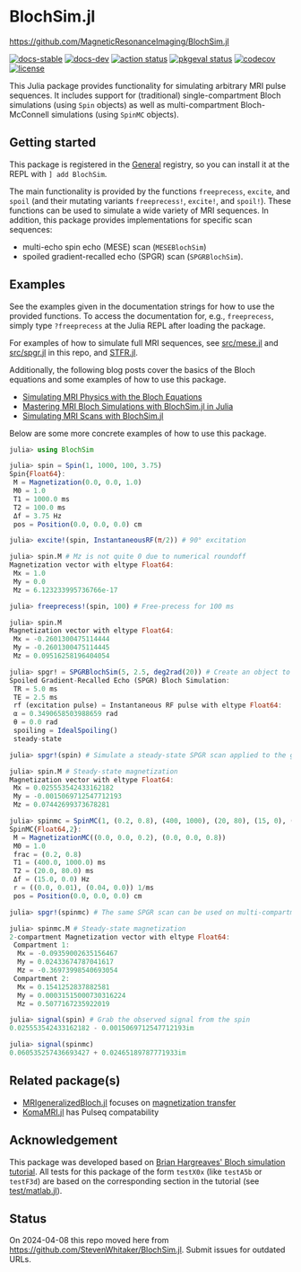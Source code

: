 # BlochSim.jl

https://github.com/MagneticResonanceImaging/BlochSim.jl

[![docs-stable][docs-stable-img]][docs-stable-url]
[![docs-dev][docs-dev-img]][docs-dev-url]
[![action status][action-img]][action-url]
[![pkgeval status][pkgeval-img]][pkgeval-url]
[![codecov][codecov-img]][codecov-url]
[![license][license-img]][license-url]

This Julia package provides functionality
for simulating arbitrary MRI pulse sequences.
It includes support for (traditional) single-compartment Bloch simulations
(using `Spin` objects) as well as multi-compartment Bloch-McConnell simulations
(using `SpinMC` objects).

## Getting started
This package is registered in the
[General](https://github.com/JuliaRegistries/General) registry, so you can
install it at the REPL with `] add BlochSim`.

The main functionality is provided by the functions
`freeprecess`, `excite`, and `spoil`
(and their mutating variants `freeprecess!`, `excite!`, and `spoil!`).
These functions can be used to simulate a wide variety of MRI sequences.
In addition, this package provides implementations
for specific scan sequences:

- multi-echo spin echo (MESE) scan (`MESEBlochSim`)
- spoiled gradient-recalled echo (SPGR) scan (`SPGRBlochSim`).

## Examples
See the examples given in the documentation strings for how to use the provided
functions. To access the documentation for, e.g., `freeprecess`, simply type
`?freeprecess` at the Julia REPL after loading the package.

For examples of how to simulate full MRI sequences, see
[src/mese.jl](src/mese.jl) and [src/spgr.jl](src/spgr.jl) in this repo,
and [STFR.jl](https://github.com/StevenWhitaker/STFR.jl).

Additionally,
the following blog posts
cover the basics of the Bloch equations
and some examples of how to use this package.
- [Simulating MRI Physics with the Bloch Equations](https://blog.glcs.io/simulating-mri-physics-with-the-bloch-equations)
- [Mastering MRI Bloch Simulations with BlochSim.jl in Julia](https://blog.glcs.io/mastering-mri-bloch-simulations-with-blochsimjl-in-julia)
- [Simulating MRI Scans with BlochSim.jl](https://blog.glcs.io/simulating-mri-scans-with-blochsimjl)

Below are some more concrete examples of how to use this package.

```julia
julia> using BlochSim

julia> spin = Spin(1, 1000, 100, 3.75)
Spin{Float64}:
 M = Magnetization(0.0, 0.0, 1.0)
 M0 = 1.0
 T1 = 1000.0 ms
 T2 = 100.0 ms
 Δf = 3.75 Hz
 pos = Position(0.0, 0.0, 0.0) cm

julia> excite!(spin, InstantaneousRF(π/2)) # 90° excitation

julia> spin.M # Mz is not quite 0 due to numerical roundoff
Magnetization vector with eltype Float64:
 Mx = 1.0
 My = 0.0
 Mz = 6.123233995736766e-17

julia> freeprecess!(spin, 100) # Free-precess for 100 ms

julia> spin.M
Magnetization vector with eltype Float64:
 Mx = -0.2601300475114444
 My = -0.2601300475114445
 Mz = 0.09516258196404054

julia> spgr! = SPGRBlochSim(5, 2.5, deg2rad(20)) # Create an object to simulate an SPGR scan
Spoiled Gradient-Recalled Echo (SPGR) Bloch Simulation:
 TR = 5.0 ms
 TE = 2.5 ms
 rf (excitation pulse) = Instantaneous RF pulse with eltype Float64:
 α = 0.3490658503988659 rad
 θ = 0.0 rad
 spoiling = IdealSpoiling()
 steady-state

julia> spgr!(spin) # Simulate a steady-state SPGR scan applied to the given spin

julia> spin.M # Steady-state magnetization
Magnetization vector with eltype Float64:
 Mx = 0.025553542433162182
 My = -0.0015069712547712193
 Mz = 0.07442699373678281

julia> spinmc = SpinMC(1, (0.2, 0.8), (400, 1000), (20, 80), (15, 0), (100, 25))
SpinMC{Float64,2}:
 M = MagnetizationMC((0.0, 0.0, 0.2), (0.0, 0.0, 0.8))
 M0 = 1.0
 frac = (0.2, 0.8)
 T1 = (400.0, 1000.0) ms
 T2 = (20.0, 80.0) ms
 Δf = (15.0, 0.0) Hz
 r = ((0.0, 0.01), (0.04, 0.0)) 1/ms
 pos = Position(0.0, 0.0, 0.0) cm

julia> spgr!(spinmc) # The same SPGR scan can be used on multi-compartment spins

julia> spinmc.M # Steady-state magnetization
2-compartment Magnetization vector with eltype Float64:
 Compartment 1:
  Mx = -0.09359002635156467
  My = 0.02433674787041617
  Mz = -0.36973998540693054
 Compartment 2:
  Mx = 0.1541252837882581
  My = 0.00031515000730316224
  Mz = 0.5077167235922019

julia> signal(spin) # Grab the observed signal from the spin
0.025553542433162182 - 0.0015069712547712193im

julia> signal(spinmc)
0.060535257436693427 + 0.02465189787771933im
```

## Related package(s)

* [MRIgeneralizedBloch.jl](https://github.com/JakobAsslaender/MRIgeneralizedBloch.jl)
  focuses on [magnetization transfer](https://doi.org/10.1002/mrm.29071)
* [KomaMRI.jl](https://github.com/JuliaHealth/KomaMRI.jl)
  has Pulseq compatability


## Acknowledgement
This package was developed based on
[Brian Hargreaves' Bloch simulation tutorial](http://mrsrl.stanford.edu/~brian/bloch/).
All tests for this package of the form `testX0x` (like `testA5b` or `testF3d`)
are based on the corresponding section in the tutorial (see
[test/matlab.jl](test/matlab.jl)).


## Status

On 2024-04-08 this repo moved here from
https://github.com/StevenWhitaker/BlochSim.jl.
Submit issues for outdated URLs.


<!-- URLs -->
[action-img]: https://github.com/MagneticResonanceImaging/BlochSim.jl/actions/workflows/ci.yml/badge.svg
[action-url]: https://github.com/MagneticResonanceImaging/BlochSim.jl/actions
[pkgeval-img]: https://juliaci.github.io/NanosoldierReports/pkgeval_badges/B/BlochSim.svg
[pkgeval-url]: https://juliaci.github.io/NanosoldierReports/pkgeval_badges/B/BlochSim.html
[codecov-img]: https://codecov.io/gh/MagneticResonanceImaging/BlochSim.jl/branch/main/graph/badge.svg?token=tduieBgema
[codecov-url]: https://codecov.io/gh/MagneticResonanceImaging/BlochSim.jl
[docs-stable-img]: https://img.shields.io/badge/docs-stable-blue.svg
[docs-stable-url]: https://MagneticResonanceImaging.github.io/BlochSim.jl/stable
[docs-dev-img]: https://img.shields.io/badge/docs-dev-blue.svg
[docs-dev-url]: https://MagneticResonanceImaging.github.io/BlochSim.jl/dev
[license-img]: http://img.shields.io/badge/license-MIT-brightgreen.svg?style=flat
[license-url]: LICENSE
